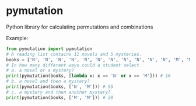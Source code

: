 # pymutation
Python library for calculating permutations and combinations

Example:
```python
from pymutation import pymutation
# A reading list contains 11 novels and 5 mysteries.
books = ['N', 'N', 'N', 'N', 'N', 'N', 'N', 'N', 'N', 'N', 'N', 'M', 'M', 'M', 'M', 'M']
# In how many different ways could a student select
# a. a novel or a mystery?
print(pymutation(books, [lambda x: x == 'N' or x == 'M'])) # 16
# b. a novel and then a mystery?
print(pymutation(books, ['N', 'M'])) # 55
# c. a mystery and then another mystery?
print(pymutation(books, ['M', 'M'])) # 20
```
